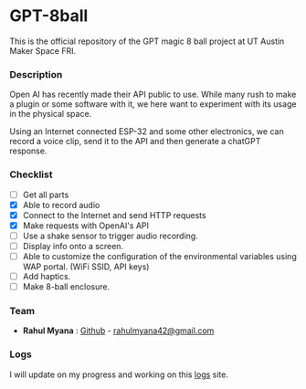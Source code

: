 # GPT-8ball

This is the official repository of the GPT magic 8 ball project at UT Austin Maker Space FRI.

### **Description**

Open AI has recently made their API public to use. While many rush to make a plugin or some software with it, we here want to experiment with its usage in the physical space. 

Using an Internet connected ESP-32 and some other electronics, we can record a voice clip, send it to the API and then generate a chatGPT response.

### **Checklist**

- [ ] Get all parts
- [X] Able to record audio
- [X] Connect to the Internet and send HTTP requests
- [X] Make requests with OpenAI's API
- [ ] Use a shake sensor to trigger audio recording.
- [ ] Display info onto a screen.
- [ ] Able to customize the configuration of the environmental variables using WAP portal. (WiFi SSID, API keys)
- [ ] Add haptics.
- [ ] Make 8-ball enclosure.

### **Team**
- **Rahul Myana** : [Github](https://github.com/Ramenisneat) - [rahulmyana42@gmail.com](mailto:rahulmyana42@gmail.com)

### Logs

I will update on my progress and working on this [logs](https://makerspace-fri-utaustin.github.io/GPT-8ball/docs/logs.html) site. 
